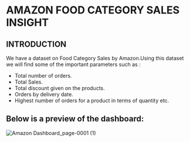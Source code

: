 # AMAZON FOOD CATEGORY SALES INSIGHT

## INTRODUCTION

We have a dataset on Food Category Sales by Amazon.Using this dataset we will find some of the important parameters such as :
* Total number of orders.
* Total Sales.
* Total discount given on the products.
* Orders by delivery date.
* Highest number of orders for a product in terms of quantity etc.
  
## Below is a preview of the dashboard:

![Amazon Dashboard_page-0001 (1)](https://github.com/sohang05/Portfolio-Projects/assets/73344291/d19c3f94-7e00-45b1-8c63-3f3b43fdb525)
